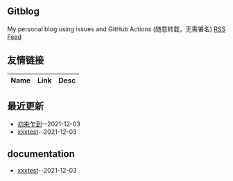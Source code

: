 ## Gitblog
My personal blog using issues and GitHub Actions (随意转载，无需署名)
[RSS Feed](https://raw.githubusercontent.com/zfy68/gitblog/master/feed.xml)
## 友情链接
| Name | Link | Desc | 
 | ---- | ---- | ---- |
## 最近更新
- [初来乍到](https://github.com/zfy68/gitblog/issues/2)--2021-12-03
- [xxxtest](https://github.com/zfy68/gitblog/issues/1)--2021-12-03
## documentation
- [xxxtest](https://github.com/zfy68/gitblog/issues/1)--2021-12-03
